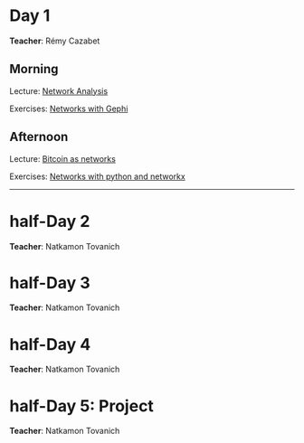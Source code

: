 # Day 1
**Teacher**: Rémy Cazabet
## Morning
Lecture: [Network Analysis](http://cazabetremy.fr/Teaching/bitcoinClass/2023/Graphs_aggregatedFTD.pdf)

Exercises: [Networks with Gephi](http://cazabetremy.fr/Teaching/bitcoinClass/2023/CN_Experiments.pdf)

## Afternoon
Lecture: [Bitcoin as networks](http://cazabetremy.fr/Teaching/bitcoinClass/2023/Bitcoin-Intro-asNetwork.pdf)

Exercises: [Networks with python and networkx](http://cazabetremy.fr/Teaching/bitcoinClass/2023/networkx.pdf)

-------

# half-Day 2
**Teacher**: Natkamon Tovanich

# half-Day 3
**Teacher**: Natkamon Tovanich

# half-Day 4
**Teacher**: Natkamon Tovanich

# half-Day 5: Project
**Teacher**: Natkamon Tovanich
